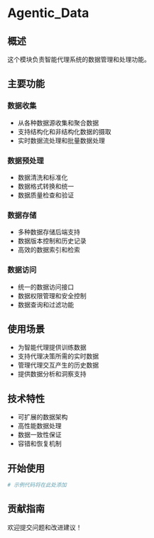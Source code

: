 # Agentic_Data

## 概述
这个模块负责智能代理系统的数据管理和处理功能。

## 主要功能

### 数据收集
- 从各种数据源收集和聚合数据
- 支持结构化和非结构化数据的摄取
- 实时数据流处理和批量数据处理

### 数据预处理
- 数据清洗和标准化
- 数据格式转换和统一
- 数据质量检查和验证

### 数据存储
- 多种数据存储后端支持
- 数据版本控制和历史记录
- 高效的数据索引和检索

### 数据访问
- 统一的数据访问接口
- 数据权限管理和安全控制
- 数据查询和过滤功能

## 使用场景
- 为智能代理提供训练数据
- 支持代理决策所需的实时数据
- 管理代理交互产生的历史数据
- 提供数据分析和洞察支持

## 技术特性
- 可扩展的数据架构
- 高性能数据处理
- 数据一致性保证
- 容错和恢复机制

## 开始使用
```python
# 示例代码将在此处添加
```

## 贡献指南
欢迎提交问题和改进建议！ 